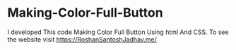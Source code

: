 # Making-Color-Full-Button
I developed This code Making Color Full Button Using html And CSS. To see the website visit https://RoshanSantoshJadhav.me/
